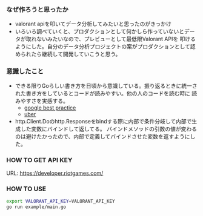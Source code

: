 
### なぜ作ろうと思ったか
- valorant apiを叩いてデータ分析してみたいと思ったのがきっかけ
- いろいろ調べていくと、プロダクションとして何かしら作っていないとデータが取れないみたいなので、プレビューとして最低限Valorant APIを
叩けるようにした。自分のデータ分析プロジェクトの案がプロダクションとして認められたら継続して開発していこうと思う。

### 意識したこと
- できる限りGoらしい書き方を日頃から意識している。振り返るときに統一された書き方をしているとコードが読みやすい。他の人のコードを読む時に
読みやすさを実感する。
    - [google best practice](https://google.github.io/styleguide/go/#about)
    - [uber](https://github.com/uber-go/guide)
- http.Client.Doのhttp.Responseをbindする際に内部で条件分岐して内部で生成した変数にバインドして返してる。
バインドメソッドの引数の値が変わるのは避けたかったので、内部で定義してバインドさせた変数を返すようにした。

### HOW TO GET API KEY
URL: https://developer.riotgames.com/

### HOW TO USE

```sh
export VALORANT_API_KEY=VALORANT_API_KEY
go run example/main.go
```